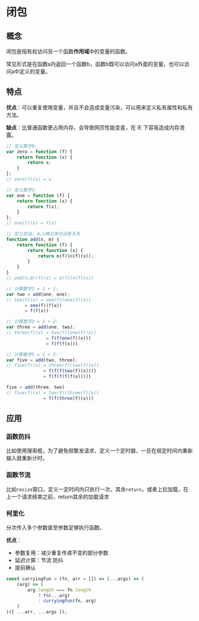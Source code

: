 # 闭包

## 概念

闭包是指有权访问另一个函数**作用域**中的变量的函数。

常见形式是在函数a内返回一个函数b，函数b既可以访问a外面的变量，也可以访问a中定义的变量。

## 特点

**优点**：可以重复使用变量，并且不会造成变量污染，可以用来定义私有属性和私有方法。

**缺点**：比普通函数更占用内存，会导致网页性能变差，在 IE 下容易造成内存泄露。

```javascript
// 定义数字0:
var zero = function (f) {
    return function (x) {
        return x;
    }
};
// zero(f)(x) = x

// 定义数字1:
var one = function (f) {
    return function (x) {
        return f(x);
    }
};
// one(f)(x) = f(x)

// 定义加法: m,n换过来也没有关系
function add(n, m) {
    return function (f) {
        return function (x) {
            return m(f)(n(f)(x));
        }
    }
}
// add(n,m)(f)(x) = m(f)(n(f)(x))

// 计算数字2 = 1 + 1:
var two = add(one, one);
// two(f)(x) = one(f)(one(f)(x))
       = one(f)(f(x))
       = f(f(x))

// 计算数字3 = 1 + 2:
var three = add(one, two);
// three(f)(x) = two(f)(one(f)(x))
               = f(f(one(f)(x)))
               = f(f(f(x)))

// 计算数字5 = 2 + 3:
var five = add(two, three);
// five(f)(x) = three(f)(two(f)(x))
              = f(f(f(two(f)(x))))
              = f(f(f(f(f(x)))))

five = add(three, two)
// five(f)(x) = two(f)(three(f)(x))
              = f(f(three(f)(x)))
```

## 应用

### 函数防抖

比如使用搜索框，为了避免频繁发请求，定义一个定时器，一旦在规定时间内重新输入就重新计时。

### 函数节流

比如`resize`窗口，定义一定时间内只执行一次，其余`return`，或者上拉加载，在上一个请求结束之前，return其余的加载请求

### 柯里化

分次传入多个参数直至参数足够执行函数。

**优点**：

* 参数复用：减少重复传递不变的部分参数
* 延迟计算：节流 防抖
* 提前确认

```javascript
const curryingFun = (fn, arr = []) => (...args) => (
    (arg) => (
        arg.length === fn.length 
            ? fn(...arg) 
            : curryingFun(fn, arg)
    )
)([ ...arr, ...args ]);
```







